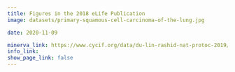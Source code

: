 ```yaml
---
title: Figures in the 2018 eLife Publication
image: datasets/primary-squamous-cell-carcinoma-of-the-lung.jpg

date: 2020-11-09

minerva_link: https://www.cycif.org/data/du-lin-rashid-nat-protoc-2019/osd-LUNG_3
info_link: 
show_page_link: false
---
```

